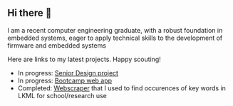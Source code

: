 ## Hi there 👋
I am a recent computer engineering graduate, with a robust foundation in embedded systems, eager to apply technical skills to the development of firmware and embedded systems

Here are links to my latest projects. Happy scouting!
- In progress: [Senior Design project](https://github.com/boruchk/Tangelo-Magic-Hand)
- In progress: [Bootcamp web app](https://github.com/DailyCommuter/DailyCommuter)
- Completed: [Webscraper](https://github.com/boruchk/WebScraper) that I used to find occurences of key words in LKML for school/research use

